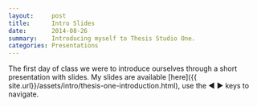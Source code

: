 ```yaml
---
layout:     post
title:      Intro Slides
date:       2014-08-26 
summary:    Introducing myself to Thesis Studio One.
categories: Presentations
---
```


The first day of class we were to introduce ourselves through a short presentation with slides. My slides are available [here]({{ site.url}}/assets/intro/thesis-one-introduction.html), use the ◀ ▶ keys to navigate.
